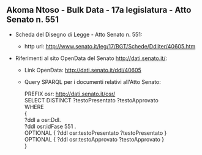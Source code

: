## Akoma Ntoso - Bulk Data - 17a legislatura - Atto Senato n. 551 ##

* Scheda del Disegno di Legge - Atto Senato n. 551:
	* http url: http://www.senato.it/leg/17/BGT/Schede/Ddliter/40605.htm

* Riferimenti al sito OpenData del Senato http://dati.senato.it/:
	* Link OpenData: http://dati.senato.it/ddl/40605
	* Query SPARQL per i documenti relativi all'Atto Senato:

        PREFIX osr: <http://dati.senato.it/osr/>  
		SELECT DISTINCT ?testoPresentato ?testoApprovato  
		WHERE  
		{  
		    ?ddl a osr:Ddl.  
		    ?ddl osr:idFase 551 .  
		    OPTIONAL { ?ddl osr:testoPresentato ?testoPresentato }  
		    OPTIONAL { ?ddl osr:testoApprovato ?testoApprovato }  
		}
		